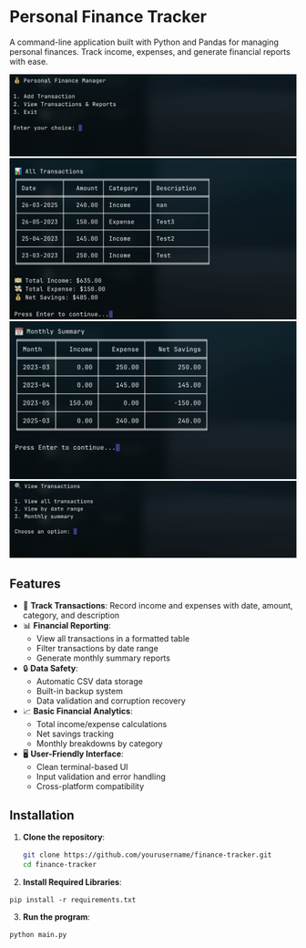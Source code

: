 # Personal Finance Tracker

A command-line application built with Python and Pandas for managing personal finances. Track income, expenses, and generate financial reports with ease.

![CLI Screenshot](./images/1.png)
![](./images/2.png)
![](./images/3.png)
![](./images/4.png)

## Features

- 💸 **Track Transactions**: Record income and expenses with date, amount, category, and description
- 📊 **Financial Reporting**:
  - View all transactions in a formatted table
  - Filter transactions by date range
  - Generate monthly summary reports
- 🔒 **Data Safety**:
  - Automatic CSV data storage
  - Built-in backup system
  - Data validation and corruption recovery
- 📈 **Basic Financial Analytics**:
  - Total income/expense calculations
  - Net savings tracking
  - Monthly breakdowns by category
- 🖥️ **User-Friendly Interface**:
  - Clean terminal-based UI
  - Input validation and error handling
  - Cross-platform compatibility

## Installation

1. **Clone the repository**:
   ```bash 
   git clone https://github.com/yourusername/finance-tracker.git 
   cd finance-tracker
   ```

2. **Install Required Libraries**:
```
pip install -r requirements.txt
```

3. **Run the program**:
```
python main.py
```